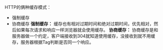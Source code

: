 HTTP的俩种缓存模式：
- 强制缓存
- 协商缓存
**强制缓存：**
缓存也有相对过期时间和绝对过期时间，优先相对，然后如果每次请求和响应一样浏览器就会使用缓存。
**协商缓存：**
协商缓存是和服务器做一个约定，客户端接收到304就知道使用缓存，没接收到就不用缓存，服务器根据Tag判断是否同一个响应。
